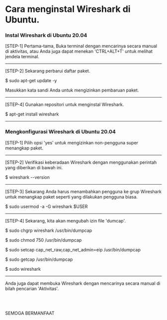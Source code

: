 # Cara menginstal Wireshark di Ubuntu.
### Instal Wireshark di Ubuntu 20.04

<p>[STEP-1] Pertama-tama, Buka terminal dengan mencarinya secara manual di aktivitas, atau Anda juga dapat menekan 'CTRL+ALT+T' untuk melihat jendela terminal.</p><hr>
<p>[STEP-2] Sekarang perbarui daftar paket.</p>
<p>$ sudo apt-get update -y</p>
<p>Masukkan kata sandi Anda untuk mengizinkan pembaruan paket.</p><hr>
<p>[STEP-4] Gunakan repositori untuk menginstal Wireshark.</p>
<p>$ apt-get install wireshark</p><hr>
<h3>Mengkonfigurasi Wireshark di Ubuntu 20.04</h3>
<p>[STEP-1] Pilih opsi 'yes' untuk mengizinkan non-pengguna super menangkap paket.</p><hr>
<p>[STEP-2] Verifikasi keberadaan Wireshark dengan menggunakan perintah yang diberikan di bawah ini.</p>
<p>$ wireshark --version</p><hr>
<p>[STEP-3] Sekarang Anda harus menambahkan pengguna ke grup Wireshark untuk menangkap paket seperti yang dilakukan pengguna biasa.</p>
<p>$ sudo usermod -a -G wireshark $USER</p><hr>
<p>[STEP-4] Sekarang, kita akan mengubah izin file 'dumcap'.</p>
<p>$ sudo chgrp wireshark /usr/bin/dumpcap</p>
<p>$ sudo chmod 750 /usr/bin/dumpcap</p>
<p>$ sudo setcap cap_net_raw,cap_net_admin=eip /usr/bin/dumpcap</p>
<p>$ sudo getcap /usr/bin/dumpcap</p>
<p>$ sudo wireshark</p><hr>
<p>Anda juga dapat membuka Wireshark dengan mencarinya secara manual di bilah pencarian 'Aktivitas'.</p>
<br>
<br>
<p>SEMOGA BERMANFAAT</p>







